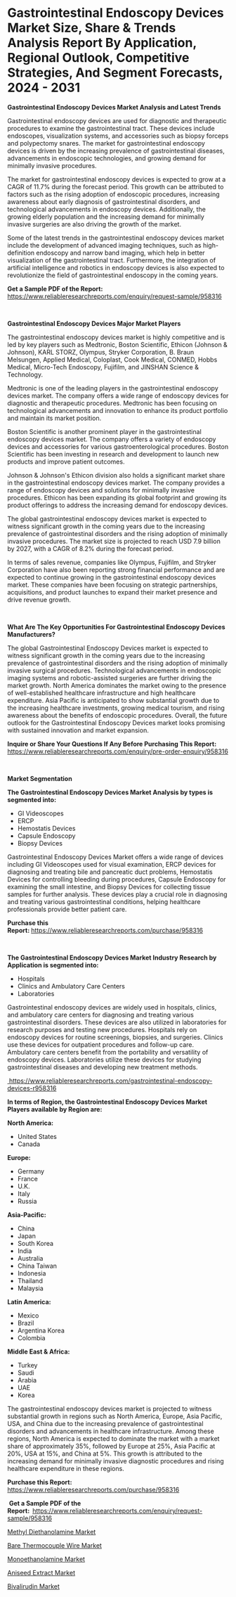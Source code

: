 <p><h1>Gastrointestinal Endoscopy Devices Market Size, Share & Trends Analysis Report By Application, Regional Outlook, Competitive Strategies, And Segment Forecasts, 2024 - 2031</h1></p><p><strong>Gastrointestinal Endoscopy Devices Market Analysis and Latest Trends</strong></p>
<p><p>Gastrointestinal endoscopy devices are used for diagnostic and therapeutic procedures to examine the gastrointestinal tract. These devices include endoscopes, visualization systems, and accessories such as biopsy forceps and polypectomy snares. The market for gastrointestinal endoscopy devices is driven by the increasing prevalence of gastrointestinal diseases, advancements in endoscopic technologies, and growing demand for minimally invasive procedures.</p><p>The market for gastrointestinal endoscopy devices is expected to grow at a CAGR of 11.7% during the forecast period. This growth can be attributed to factors such as the rising adoption of endoscopic procedures, increasing awareness about early diagnosis of gastrointestinal disorders, and technological advancements in endoscopy devices. Additionally, the growing elderly population and the increasing demand for minimally invasive surgeries are also driving the growth of the market.</p><p>Some of the latest trends in the gastrointestinal endoscopy devices market include the development of advanced imaging techniques, such as high-definition endoscopy and narrow band imaging, which help in better visualization of the gastrointestinal tract. Furthermore, the integration of artificial intelligence and robotics in endoscopy devices is also expected to revolutionize the field of gastrointestinal endoscopy in the coming years.</p></p>
<p><strong>Get a Sample PDF of the Report:&nbsp;</strong> <a href="https://www.reliableresearchreports.com/enquiry/request-sample/958316">https://www.reliableresearchreports.com/enquiry/request-sample/958316</a></p>
<p>&nbsp;</p>
<p><strong>Gastrointestinal Endoscopy Devices Major Market Players</strong></p>
<p><p>The gastrointestinal endoscopy devices market is highly competitive and is led by key players such as Medtronic, Boston Scientific, Ethicon (Johnson & Johnson), KARL STORZ, Olympus, Stryker Corporation, B. Braun Melsungen, Applied Medical, Coloplast, Cook Medical, CONMED, Hobbs Medical, Micro-Tech Endoscopy, Fujifilm, and JINSHAN Science & Technology.</p><p>Medtronic is one of the leading players in the gastrointestinal endoscopy devices market. The company offers a wide range of endoscopy devices for diagnostic and therapeutic procedures. Medtronic has been focusing on technological advancements and innovation to enhance its product portfolio and maintain its market position.</p><p>Boston Scientific is another prominent player in the gastrointestinal endoscopy devices market. The company offers a variety of endoscopy devices and accessories for various gastroenterological procedures. Boston Scientific has been investing in research and development to launch new products and improve patient outcomes.</p><p>Johnson & Johnson's Ethicon division also holds a significant market share in the gastrointestinal endoscopy devices market. The company provides a range of endoscopy devices and solutions for minimally invasive procedures. Ethicon has been expanding its global footprint and growing its product offerings to address the increasing demand for endoscopy devices.</p><p>The global gastrointestinal endoscopy devices market is expected to witness significant growth in the coming years due to the increasing prevalence of gastrointestinal disorders and the rising adoption of minimally invasive procedures. The market size is projected to reach USD 7.9 billion by 2027, with a CAGR of 8.2% during the forecast period.</p><p>In terms of sales revenue, companies like Olympus, Fujifilm, and Stryker Corporation have also been reporting strong financial performance and are expected to continue growing in the gastrointestinal endoscopy devices market. These companies have been focusing on strategic partnerships, acquisitions, and product launches to expand their market presence and drive revenue growth.</p></p>
<p>&nbsp;</p>
<p><strong>What Are The Key Opportunities For Gastrointestinal Endoscopy Devices Manufacturers?</strong></p>
<p><p>The global Gastrointestinal Endoscopy Devices market is expected to witness significant growth in the coming years due to the increasing prevalence of gastrointestinal disorders and the rising adoption of minimally invasive surgical procedures. Technological advancements in endoscopic imaging systems and robotic-assisted surgeries are further driving the market growth. North America dominates the market owing to the presence of well-established healthcare infrastructure and high healthcare expenditure. Asia Pacific is anticipated to show substantial growth due to the increasing healthcare investments, growing medical tourism, and rising awareness about the benefits of endoscopic procedures. Overall, the future outlook for the Gastrointestinal Endoscopy Devices market looks promising with sustained innovation and market expansion.</p></p>
<p><strong>Inquire or Share Your Questions If Any Before Purchasing This Report:</strong> <a href="https://www.reliableresearchreports.com/enquiry/pre-order-enquiry/958316">https://www.reliableresearchreports.com/enquiry/pre-order-enquiry/958316</a></p>
<p>&nbsp;</p>
<p><strong>Market Segmentation</strong></p>
<p><strong>The Gastrointestinal Endoscopy Devices Market Analysis by types is segmented into:</strong></p>
<p><ul><li>GI Videoscopes</li><li>ERCP</li><li>Hemostatis Devices</li><li>Capsule Endoscopy</li><li>Biopsy Devices</li></ul></p>
<p><p>Gastrointestinal Endoscopy Devices Market offers a wide range of devices including GI Videoscopes used for visual examination, ERCP devices for diagnosing and treating bile and pancreatic duct problems, Hemostatis Devices for controlling bleeding during procedures, Capsule Endoscopy for examining the small intestine, and Biopsy Devices for collecting tissue samples for further analysis. These devices play a crucial role in diagnosing and treating various gastrointestinal conditions, helping healthcare professionals provide better patient care.</p></p>
<p><strong>Purchase this Report:&nbsp;</strong><a href="https://www.reliableresearchreports.com/purchase/958316">https://www.reliableresearchreports.com/purchase/958316</a></p>
<p>&nbsp;</p>
<p><strong>The Gastrointestinal Endoscopy Devices Market Industry Research by Application is segmented into:</strong></p>
<p><ul><li>Hospitals</li><li>Clinics and Ambulatory Care Centers</li><li>Laboratories</li></ul></p>
<p><p>Gastrointestinal endoscopy devices are widely used in hospitals, clinics, and ambulatory care centers for diagnosing and treating various gastrointestinal disorders. These devices are also utilized in laboratories for research purposes and testing new procedures. Hospitals rely on endoscopy devices for routine screenings, biopsies, and surgeries. Clinics use these devices for outpatient procedures and follow-up care. Ambulatory care centers benefit from the portability and versatility of endoscopy devices. Laboratories utilize these devices for studying gastrointestinal diseases and developing new treatment methods.</p></p>
<p><a href="https://www.reliableresearchreports.com/gastrointestinal-endoscopy-devices-r958316">&nbsp;https://www.reliableresearchreports.com/gastrointestinal-endoscopy-devices-r958316</a></p>
<p><strong>In terms of Region, the Gastrointestinal Endoscopy Devices Market Players available by Region are:</strong></p>
<p>
    <p> <strong> North America: </strong>
        <ul>
            <li>United States</li>
            <li>Canada</li>
        </ul>
        </p> 
    <p> <strong> Europe: </strong>
        <ul>
            <li>Germany</li>
            <li>France</li>
            <li>U.K.</li>
            <li>Italy</li>
            <li>Russia</li>
        </ul>
        </p> 
    <p> <strong> Asia-Pacific: </strong>
        <ul>
            <li>China</li>
            <li>Japan</li>
            <li>South Korea</li>
            <li>India</li>
            <li>Australia</li>
            <li>China Taiwan</li>
            <li>Indonesia</li>
            <li>Thailand</li>
            <li>Malaysia</li>
        </ul>
        </p> 
    <p> <strong> Latin America: </strong>
        <ul>
            <li>Mexico</li>
            <li>Brazil</li>
            <li>Argentina Korea</li>
            <li>Colombia</li>
        </ul>
        </p> 
    <p> <strong> Middle East & Africa: </strong>
        <ul>
            <li>Turkey</li>
            <li>Saudi</li>
            <li>Arabia</li>
            <li>UAE</li>
            <li>Korea</li>
        </ul>
    </p>
    </p>
<p><p>The gastrointestinal endoscopy devices market is projected to witness substantial growth in regions such as North America, Europe, Asia Pacific, USA, and China due to the increasing prevalence of gastrointestinal disorders and advancements in healthcare infrastructure. Among these regions, North America is expected to dominate the market with a market share of approximately 35%, followed by Europe at 25%, Asia Pacific at 20%, USA at 15%, and China at 5%. This growth is attributed to the increasing demand for minimally invasive diagnostic procedures and rising healthcare expenditure in these regions.</p></p>
<p><strong>Purchase this Report: </strong><a href="https://www.reliableresearchreports.com/purchase/958316">https://www.reliableresearchreports.com/purchase/958316</a></p>
<p>&nbsp;<strong>Get a Sample PDF of the Report:&nbsp;&nbsp;</strong><a href="https://www.reliableresearchreports.com/enquiry/request-sample/958316">https://www.reliableresearchreports.com/enquiry/request-sample/958316</a></p>
<p><strong></strong></p>
<p><p><a href="https://www.linkedin.com/pulse/global-methyl-diethanolamine-market-sector-types-applications-xcrbe?trackingId=55DA4s1kx06Eh7En6N%2FytA%3D%3D">Methyl Diethanolamine Market</a></p><p><a href="https://www.linkedin.com/pulse/mapping-bare-thermocouple-wire-market-trends-challenges-breakthroughs-0dgde?trackingId=KjgjtjsAR41PUE7340uc%2Fg%3D%3D">Bare Thermocouple Wire Market</a></p><p><a href="https://www.linkedin.com/pulse/exploring-monoethanolamine-market-dynamics-global-trends-lcare?trackingId=0FGk8NpwHJRmzZceQH%2Fs7Q%3D%3D">Monoethanolamine Market</a></p><p><a href="https://www.linkedin.com/pulse/global-aniseed-extract-industry-analysis-report-market-size-vjkze?trackingId=P%2BJzXvMSjHBt1nuQ7ayAtg%3D%3D">Aniseed Extract Market</a></p><p><a href="https://www.linkedin.com/pulse/insights-bivalirudin-market-players-size-geographical-regions-sig8e?trackingId=HcL11UCzf2Md6Uq5y8BElg%3D%3D">Bivalirudin Market</a></p></p>